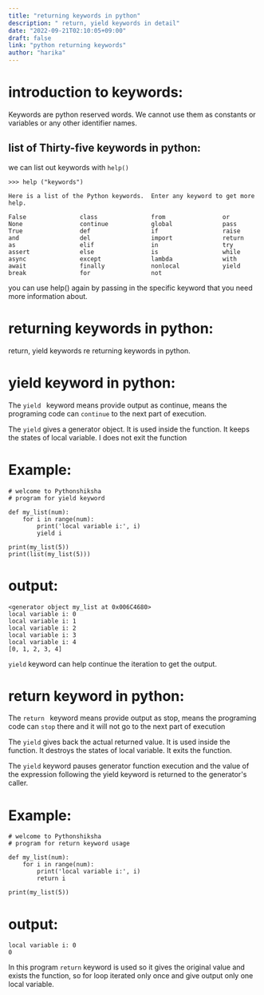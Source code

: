 ```yaml
---
title: "returning keywords in python"
description: " return, yield keywords in detail"
date: "2022-09-21T02:10:05+09:00"
draft: false
link: "python returning keywords"
author: "harika"
---
```


# introduction to keywords:
Keywords are python reserved words.
We cannot use them as constants or variables or any other identifier names.

## list of Thirty-five keywords in python:
we can list out keywords with `help()` 
```
>>> help ("keywords")

Here is a list of the Python keywords.  Enter any keyword to get more help.

False               class               from                or
None                continue            global              pass
True                def                 if                  raise
and                 del                 import              return
as                  elif                in                  try
assert              else                is                  while
async               except              lambda              with
await               finally             nonlocal            yield
break               for                 not                 
```

you can use help() again by passing in the specific keyword that you need more information about. 

# returning keywords in python:
return, yield keywords re returning keywords in python.

# yield keyword in python:
The `yield ` keyword means provide output as continue, means the programing code can `continue` to the next part of execution.

The `yield` gives a generator object.
It is used inside the function.
It keeps the states of local variable.
I does not exit the function

# Example:
```
# welcome to Pythonshiksha
# program for yield keyword 

def my_list(num):
    for i in range(num):
        print('local variable i:', i)
        yield i

print(my_list(5))
print(list(my_list(5)))
```
# output:
```
<generator object my_list at 0x006C4680>
local variable i: 0
local variable i: 1
local variable i: 2
local variable i: 3
local variable i: 4
[0, 1, 2, 3, 4]
```
`yield` keyword can help continue the iteration to get the output.

# return keyword in python:
The `return ` keyword means provide output as stop, means the programing code can `stop` there and it will not go to the next part of execution

The `yield` gives back the actual returned value.
It is used inside the function.
It destroys the states of local variable.
It exits the function.

The `yield` keyword pauses generator function execution and the value of the expression following the yield keyword is returned to the generator's caller.

# Example:
```
# welcome to Pythonshiksha
# program for return keyword usage

def my_list(num):
    for i in range(num):
        print('local variable i:', i)
        return i

print(my_list(5))
```
# output:
```
local variable i: 0
0
```
In this program `return` keyword is used so it gives the original value and exists the function, so for loop iterated only once and give output only one local variable.



